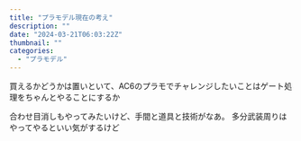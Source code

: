 ```yaml
---
title: "プラモデル現在の考え"
description: ""
date: "2024-03-21T06:03:22Z"
thumbnail: ""
categories:
  - "プラモデル"
---
```

買えるかどうかは置いといて、AC6のプラモでチャレンジしたいことはゲート処理をちゃんとやることにするか

合わせ目消しもやってみたいけど、手間と道具と技術がなあ。
多分武装周りはやってやるといい気がするけど

